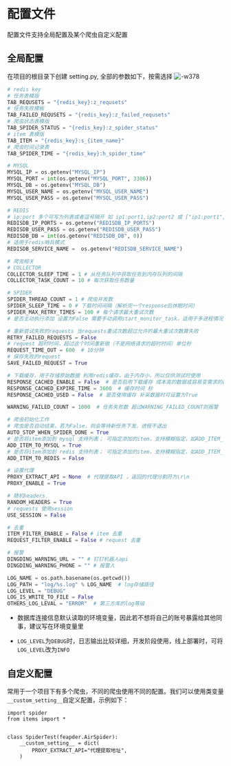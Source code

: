 # 配置文件

配置文件支持全局配置及某个爬虫自定义配置

## 全局配置

在项目的根目录下创建 setting.py, 全部的参数如下，按需选择
![-w378](http://markdown-media.oss-cn-beijing.aliyuncs.com/2020/12/30/16093189206589.jpg?x-oss-process=style/markdown-media)


```python
# redis key
# 任务表模版
TAB_REQUSETS = "{redis_key}:z_requsets"
# 任务失败模板
TAB_FAILED_REQUSETS = "{redis_key}:z_failed_requsets"
# 爬虫状态表模版
TAB_SPIDER_STATUS = "{redis_key}:z_spider_status"
# item 表模版
TAB_ITEM = "{redis_key}:s_{item_name}"
# 爬虫时间记录表
TAB_SPIDER_TIME = "{redis_key}:h_spider_time"

# MYSQL
MYSQL_IP = os.getenv("MYSQL_IP")
MYSQL_PORT = int(os.getenv("MYSQL_PORT", 3306))
MYSQL_DB = os.getenv("MYSQL_DB")
MYSQL_USER_NAME = os.getenv("MYSQL_USER_NAME")
MYSQL_USER_PASS = os.getenv("MYSQL_USER_PASS")

# REDIS
# ip:port 多个可写为列表或者逗号隔开 如 ip1:port1,ip2:port2 或 ["ip1:port1", "ip2:port2"]
REDISDB_IP_PORTS = os.getenv("REDISDB_IP_PORTS")
REDISDB_USER_PASS = os.getenv("REDISDB_USER_PASS")
REDISDB_DB = int(os.getenv("REDISDB_DB", 0))
# 适用于redis哨兵模式
REDISDB_SERVICE_NAME =  os.getenv("REDISDB_SERVICE_NAME")

# 爬虫相关
# COLLECTOR
COLLECTOR_SLEEP_TIME = 1 # 从任务队列中获取任务到内存队列的间隔
COLLECTOR_TASK_COUNT = 10 # 每次获取任务数量

# SPIDER
SPIDER_THREAD_COUNT = 1 # 爬虫并发数
SPIDER_SLEEP_TIME = 0 # 下载时间间隔（解析完一个response后休眠时间）
SPIDER_MAX_RETRY_TIMES = 100 # 每个请求最大重试次数
# 是否主动执行添加 设置为False 需要手动调用start_monitor_task，适用于多进程情况下

# 重新尝试失败的requests 当requests重试次数超过允许的最大重试次数算失败
RETRY_FAILED_REQUESTS = False
# request 超时时间，超过这个时间重新做（不是网络请求的超时时间）单位秒
REQUEST_TIME_OUT = 600  # 10分钟
# 保存失败的request
SAVE_FAILED_REQUEST = True

# 下载缓存，用于存储原始数据 利用redis缓存，由于内存小，所以仅供测试时使用
RESPONSE_CACHED_ENABLE = False  # 是否启用下载缓存 成本高的数据或容易变需求的数据，建议设置为True
RESPONSE_CACHED_EXPIRE_TIME = 3600  # 缓存时间 秒
RESPONSE_CACHED_USED = False  # 是否使用缓存 补采数据时可设置为True

WARNING_FAILED_COUNT = 1000  # 任务失败数 超过WARNING_FAILED_COUNT则报警

# 爬虫初始化工作
# 爬虫是否自动结束，若为False，则会等待新任务下发，进程不退出
AUTO_STOP_WHEN_SPIDER_DONE = True
# 是否将item添加到 mysql 支持列表； 可指定添加的item，支持模糊指定，如ADD_ITEM_TO_MYSQL=["_task"], 这样只有表名包含_task的表才会入库
ADD_ITEM_TO_MYSQL = True
# 是否将item添加到 redis 支持列表； 可指定添加的item，支持模糊指定，如ADD_ITEM_TO_REDIS=["_task"], 这样只有表名包含_task的表才会入库
ADD_ITEM_TO_REDIS = False

# 设置代理
PROXY_EXTRACT_API = None  # 代理提取API ，返回的代理分割符为\r\n
PROXY_ENABLE = True

# 随机headers
RANDOM_HEADERS = True
# requests 使用session
USE_SESSION = False

# 去重
ITEM_FILTER_ENABLE = False # item 去重
REQUEST_FILTER_ENABLE = False # request 去重

# 报警
DINGDING_WARNING_URL = "" # 钉钉机器人api
DINGDING_WARNING_PHONE = "" # 报警人

LOG_NAME = os.path.basename(os.getcwd())
LOG_PATH = "log/%s.log" % LOG_NAME  # log存储路径
LOG_LEVEL = "DEBUG"
LOG_IS_WRITE_TO_FILE = False
OTHERS_LOG_LEVAL = "ERROR"  # 第三方库的log等级
```

- 数据库连接信息默认读取的环境变量，因此若不想将自己的账号暴露给其他同事，建议写在环境变量里

- `LOG_LEVEL`为`DEBUG`时，日志输出比较详细，开发阶段使用，线上部署时，可将`LOG_LEVEL`改为`INFO`

## 自定义配置

常用于一个项目下有多个爬虫，不同的爬虫使用不同的配置。我们可以使用类变量`__custom_setting__`自定义配置，示例如下：

    import spider
    from items import *
    
    
    class SpiderTest(feapder.AirSpider):
        __custom_setting__ = dict(
            PROXY_EXTRACT_API="代理提取地址",
        )